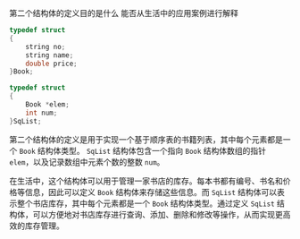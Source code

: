 第二个结构体的定义目的是什么 能否从生活中的应用案例进行解释 

```cpp
typedef struct 
{
	string no;
	string name;
	double price;
}Book;

typedef struct
{
	Book *elem;
	int num;
}SqList;
```

第二个结构体的定义是用于实现一个基于顺序表的书籍列表，其中每个元素都是一个 `Book` 结构体类型。 `SqList` 结构体包含一个指向 `Book` 结构体数组的指针 `elem`，以及记录数组中元素个数的整数 `num`。

在生活中，这个结构体可以用于管理一家书店的库存。每本书都有编号、书名和价格等信息，因此可以定义 `Book` 结构体来存储这些信息。而 `SqList` 结构体可以表示整个书店库存，其中每个元素都是一个 `Book` 结构体类型。通过定义 `SqList` 结构体，可以方便地对书店库存进行查询、添加、删除和修改等操作，从而实现更高效的库存管理。